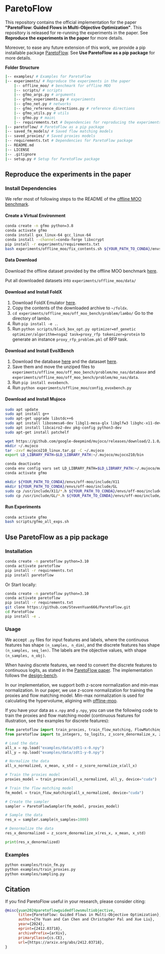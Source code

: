 # ParetoFlow
This repository contains the official implementation for the paper **"ParetoFlow: Guided Flows in Multi-Objective Optimization"**. This repository is released for re-running the experiments in the paper. See **Reproduce the experiments in the paper** for more details.

Moreover, to ease any future extension of this work, we provide a pip installable package [ParetoFlow](https://pypi.org/project/paretoflow/). See **Use ParetoFlow as a pip package** for more details.

**Folder Structure**
```bash
|-- examples/ # Examples for ParetoFlow
|-- experiments/ # Reproduce the experiments in the paper
    |-- offline_moo/ # benchmark for offline MOO
    |-- scripts/ # scripts
    |-- gfmo_args.py # arguments
    |-- gfmo_experiments.py # experiments
    |-- gfmo_net.py # networks
    |-- gfmo_reference_directions.py # reference directions
    |-- gfmo_utils.py # utils
    |-- gfmo.py # main\
    |-- requirements.txt # Dependencies for reproducing the experiments
|-- paretoflow/ # ParetoFlow as a pip package
|-- saved_fm_models/ # Saved flow matching models
|-- saved_proxies/ # Saved proxies models
|-- requirements.txt # Dependencies for ParetoFlow package
|-- README.md
|-- LICENSE
|-- .gitignore
|-- setup.py # Setup for ParetoFlow package
```

## Reproduce the experiments in the paper
### Install Dependencies

We refer most of following steps to the README of the [offline MOO benchmark](https://github.com/lamda-bbo/offline-moo?tab=readme-ov-file#evoxbench).

#### Create a Virtual Environment
```bash
conda create -n gfmo python=3.8
conda activate gfmo
conda install gxx_linux-64 gcc_linux-64
conda install --channel=conda-forge libxcrypt
pip install -r experiments/requirements.txt
bash experiments/offline_moo/fix_contents.sh ${YOUR_PATH_TO_CONDA}/envs/gfmo/lib/python3.8/site-packages/sklearn/cross_decomposition/pls_.py "pinv2" "pinv"
```

#### Data Download
Download the offline dataset provided by the offline MOO benchmark [here](https://drive.google.com/drive/folders/1SvU-p4Q5KAjPlHrDJ0VGiU2Te_v9g3rT).

Put all downloaded datasets into `experiments/offline_moo/data/`

#### Download and Install FoldX
1. Download FoldX Emulator [here](https://foldxsuite.crg.eu/academic-license-info).
2. Copy the contents of the downloaded archive to `~/foldx`. 
3. `cd experiments/offline_moo/off_moo_bench/problem/lambo/` Go to the directory of lambo.
4. Run `pip install -e .`.
5. Run `python scripts/black_box_opt.py optimizer=mf_genetic optimizer/algorithm=nsga2 task=proxy_rfp tokenizer=protein` to generate an instance `proxy_rfp_problem.pkl` of RFP task.

#### Download and Install EvoXBench
1. Download the database [here](https://drive.google.com/file/d/11bQ1paHEWHDnnTPtxs2OyVY_Re-38DiO/view) and the datasaet [here](https://drive.google.com/file/d/1r0iSCq1gLFs5xnmp1MDiqcqxNcY5q6Hp/view).
2. Save them and move the unziped files to `experiments/offline_moo/off_moo_bench/problem/mo_nas/database` and `experiments/offline_moo/off_moo_bench/problem/mo_nas/data`.
3. Run `pip install evoxbench`.
4. Run `python experiments/offline_moo/config_evoxbench.py`

#### Download and Install Mujoco
```bash
sudo apt update
sudo apt install g++
sudo apt-get upgrade libstdc++6
sudo apt install libosmesa6-dev libgl1-mesa-glx libglfw3 libghc-x11-dev
sudo apt install libcairo2-dev pkg-config python3-dev
sudo apt-get install patchelf

wget https://github.com/google-deepmind/mujoco/releases/download/2.1.0/mujoco210-linux-x86_64.tar.gz -O mujoco210_linux.tar.gz
mkdir ~/.mujoco
tar -zxvf mujoco210_linux.tar.gz -C ~/.mujoco
export LD_LIBRARY_PATH=$LD_LIBRARY_PATH:~/.mujoco/mujoco210/bin

conda deactivate
conda env config vars set LD_LIBRARY_PATH=$LD_LIBRARY_PATH:~/.mujoco/mujoco210/bin:/usr/lib/nvidia
conda activate gfmo

mkdir ${YOUR_PATH_TO_CONDA}/envs/off-moo/include/X11
mkdir ${YOUR_PATH_TO_CONDA}/envs/off-moo/include/GL
sudo cp /usr/include/X11/*.h ${YOUR_PATH_TO_CONDA}/envs/off-moo/include/X11/
sudo cp /usr/include/GL/*.h ${YOUR_PATH_TO_CONDA}/envs/off-moo/include/GL 
```

#### Run Experiments
```bash
conda activate gfmo
bash scripts/gfmo_all_exps.sh
```


## Use ParetoFlow as a pip package
### Installation

```bash
conda create -n paretoflow python=3.10
conda activate paretoflow
pip install -r requirements.txt
pip install paretoflow
```

Or Start locally:

```bash
conda create -n paretoflow python=3.10
conda activate paretoflow
pip install -r requirements.txt
git clone https://github.com/StevenYuan666/ParetoFlow.git
cd ParetoFlow
pip install -e .
```

### Usage
We accept `.py` files for input features and labels, where the continuous features has shape `(n_samples, n_dim)`, and the discrete features has shape `(n_samples, seq_len)`.
The labels are the objective values, with shape `(n_samples, n_obj)`.

When having discrete features, we need to convert the discrete features to continuous logits, as stated in the [ParetoFlow paper](https://arxiv.org/abs/2412.03718). The implementation follows the [design-bench](https://github.com/brandontrabucco/design-bench).

In our implementation, we support both z-score normalization and min-max normalization.
In our paper, we use z-score normalization for training the proxies and flow matching model. Min-max normalization is used for calculating the hypervolume, aligining with [offline-moo](https://github.com/lamda-bbo/offline-moo?tab=readme-ov-file#offline-multi-objective-optimization).

If you have your data as `x.npy` and `y.npy`, you can use the following code to train the proxies and flow matching model (continuous features for illustration, see the examples for discrete features):
```python
from paretoflow import train_proxies, train_flow_matching, FlowMatching, MultipleModels, ParetoFlowSampler, VectorFieldNet
from paretoflow import to_integers, to_logits, z_score_denormalize_x, z_score_normalize_x

# Load the data
all_x = np.load("examples/data/zdt1-x-0.npy")
all_y = np.load("examples/data/zdt1-y-0.npy")

# Normalize the data
all_x_normalized, x_mean, x_std = z_score_normalize_x(all_x)

# Train the proxies model
proxies_model = train_proxies(all_x_normalized, all_y, device="cuda")

# Train the flow matching model
fm_model = train_flow_matching(all_x_normalized, device="cuda")

# Create the sampler
sampler = ParetoFlowSampler(fm_model, proxies_model)

# Sample the data
res_x = sampler.sample(n_samples=1000)

# Denormalize the data
res_x_denormalized = z_score_denormalize_x(res_x, x_mean, x_std)

print(res_x_denormalized)
```

### Examples
```bash
python examples/train_fm.py
python examples/train_proxies.py
python examples/sampling.py
```

## Citation

If you find ParetoFlow useful in your research, please consider citing:

```bibtex
@misc{yuan2024paretoflowguidedflowsmultiobjective,
      title={ParetoFlow: Guided Flows in Multi-Objective Optimization}, 
      author={Ye Yuan and Can Chen and Christopher Pal and Xue Liu},
      year={2024},
      eprint={2412.03718},
      archivePrefix={arXiv},
      primaryClass={cs.CE},
      url={https://arxiv.org/abs/2412.03718}, 
}
```

